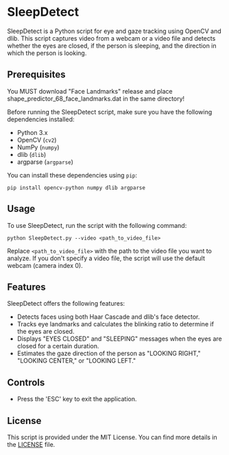 # SleepDetect

SleepDetect is a Python script for eye and gaze tracking using OpenCV and dlib. This script captures video from a webcam or a video file and detects whether the eyes are closed, if the person is sleeping, and the direction in which the person is looking.

## Prerequisites

You MUST download "Face Landmarks" release and place shape_predictor_68_face_landmarks.dat in the same directory!

Before running the SleepDetect script, make sure you have the following dependencies installed:
- Python 3.x
- OpenCV (`cv2`)
- NumPy (`numpy`)
- dlib (`dlib`)
- argparse (`argparse`)

You can install these dependencies using `pip`:
```
pip install opencv-python numpy dlib argparse
```

## Usage
To use SleepDetect, run the script with the following command:

```
python SleepDetect.py --video <path_to_video_file>
```

Replace `<path_to_video_file>` with the path to the video file you want to analyze. If you don't specify a video file, the script will use the default webcam (camera index 0).

## Features
SleepDetect offers the following features:

- Detects faces using both Haar Cascade and dlib's face detector.
- Tracks eye landmarks and calculates the blinking ratio to determine if the eyes are closed.
- Displays "EYES CLOSED" and "SLEEPING" messages when the eyes are closed for a certain duration.
- Estimates the gaze direction of the person as "LOOKING RIGHT," "LOOKING CENTER," or "LOOKING LEFT."

## Controls
- Press the 'ESC' key to exit the application.

## License
This script is provided under the MIT License. You can find more details in the [LICENSE](LICENSE) file.
